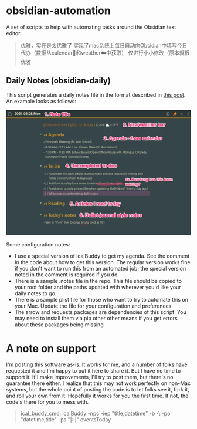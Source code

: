 # obsidian-automation
A set of scripts to help with automating tasks around the Obsidian text editor
> 优雅，实在是太优雅了
> 实现了mac系统上每日自动向Obsidian中填写今日代办（数据从calendar📅和weather☁️中获取）
> 仅进行小小修改（原本就很优雅


## Daily Notes (obsidian-daily)
This script generates a daily notes file in the format described in [this post](https://www.jamierubin.net/2021/02/08/automating-my-daily-notes-with-obsidian/). An example looks as follows:

![Example](/images/Annotated-Daily-Note.png)

Some configuration notes:

* I use a special version of icalBuddy to get my agenda. See the comment in the code about how to get this version. The regular version works fine if you don't want to run this from an automated job; the special version noted in the comment is required if you do.
* There is a sample .notes file in the repo. This file should be copied to your root folder and the paths updated with wherever you'd like your daily notes to go.
* There is a sample plist file for those who want to try to automate this on your Mac. Update the file for your configuration and preferences.
* The arrow and requests packages are dependencies of this script. You may need to install them via pip other other means if you get errors about these packages being missing

# A note on support
I'm posting this software as-is. It works for me, and a number of folks have requested it and I'm happy to put it here to share it. But I have no time to support it. If I make improvements, I'll try to post them, but there's no guarantee there either. I realize that this may not work perfectly on non-Mac systems, but the whole point of posting the code is to let folks see it, fork it, and roll your own from it. Hopefully it works for you the first time. If not, the code's there for you to mess with.








> ical_buddy_cmd: icalBuddy -npc -iep "title,datetime" -b -\  -po "datetime,title" -ps "|: |" eventsToday
